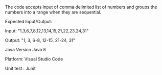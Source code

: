 
The code accepts input of comma delimited list of numbers
and groups the numbers into a range when they are sequential.

Expected Input/Output:

Input: "1,3,6,7,8,12,13,14,15,21,22,23,24,31"

Output: "1, 3, 6-8, 12-15, 21-24, 31"

Java Version
Java 8

Platform: Visual Studio Code

Unit test : Junit 


















